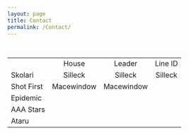 ```yaml
---
layout: page
title: Contact
permalink: /Contact/
---
```


<table>
<!-- First row -->
<tr>
  <td></td>
  <td align="center">House</td>
  <td align="center">Leader</td>
  <td align="center">Line ID</td>
  <!-- <td rowspan="6"><iframe src="https://discordapp.com/widget?id=282189039207972867&theme=dark" width="350" height="500" allowtransparency="true" frameborder="0"></iframe></td> -->
</tr>
<!-- Second row -->
<tr>
    <td>Skolari</td> <!-- House -->
    <td align="center">Silleck</td> <!-- Leader -->
    <td align="center">Silleck</td> <!-- Line ID-->
    <td align="center">Silleck</td> <!-- Discord ID-->
</tr>
<!-- Third row -->
<tr>
    <td>Shot First</td>
    <td align="center">Macewindow</td>
    <td align="center">Macewindow</td>
</tr>
<!-- Fourth row -->
<tr>
    <td>Epidemic</td>
    <td align="center"></td>
    <td align="center"></td>
</tr>
<!-- Fifth row -->
<tr>
    <td>AAA Stars</td>
    <td align="center"></td>
    <td align="center"></td>
</tr>
<!-- Sixth row -->
<tr>
    <td>Ataru</td>
    <td align="center"></td>
    <td align="center"></td>
</tr>
</table>

